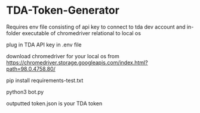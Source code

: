 ﻿# TDA-Token-Generator
Requires env file consisting of api key to connect to tda dev account and in-folder executable of chromedriver relational to local os

plug in TDA API key in .env file

download chromedriver for your local os from https://chromedriver.storage.googleapis.com/index.html?path=98.0.4758.80/

pip install requirements-test.txt

python3 bot.py

outputted token.json is your TDA token
